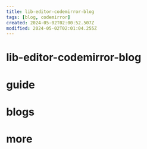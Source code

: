 ```yaml
---
title: lib-editor-codemirror-blog
tags: [blog, codemirror]
created: 2024-05-02T02:00:52.507Z
modified: 2024-05-02T02:01:04.255Z
---
```


# lib-editor-codemirror-blog

# guide

# blogs

# more
